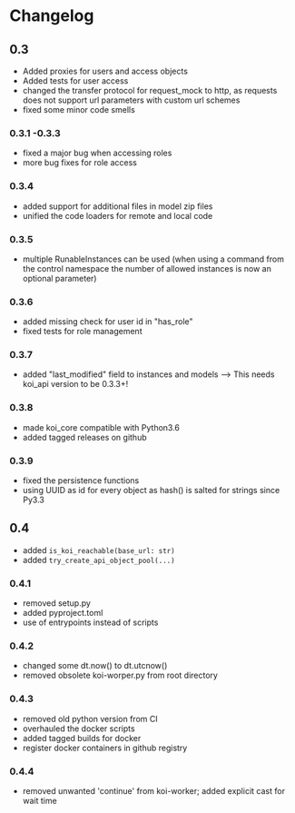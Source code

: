 # Changelog
## 0.3
- Added proxies for users and access objects
- Added tests for user access
- changed the transfer protocol for request_mock to http, as requests does not support url parameters with custom url schemes
- fixed some minor code smells
### 0.3.1 -0.3.3
- fixed a major bug when accessing roles
- more bug fixes for role access
### 0.3.4
- added support for additional files in model zip files
- unified the code loaders for remote and local code
### 0.3.5
- multiple RunableInstances can be used (when using a command from the control namespace the number of allowed instances is now an optional parameter)
### 0.3.6
- added missing check for user id in "has_role"
- fixed tests for role management
### 0.3.7
- added "last_modified" field to instances and models --> This needs koi_api version to be 0.3.3+!
### 0.3.8
- made koi_core compatible with Python3.6
- added tagged releases on github
### 0.3.9
- fixed the persistence functions
- using UUID as id for every object as hash() is salted for strings since Py3.3
## 0.4
- added `is_koi_reachable(base_url: str)`
- added `try_create_api_object_pool(...)`
### 0.4.1
- removed setup.py
- added pyproject.toml
- use of entrypoints instead of scripts
### 0.4.2
- changed some dt.now() to dt.utcnow()
- removed obsolete koi-worper.py from root directory
### 0.4.3
- removed old python version from CI
- overhauled the docker scripts
- added tagged builds for docker
- register docker containers in github registry
### 0.4.4
- removed unwanted 'continue' from koi-worker; added explicit cast for wait time
